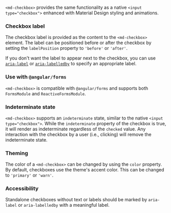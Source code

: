 `<md-checkbox>` provides the same functionality as a native `<input type="checkbox">`
enhanced with Material Design styling and animations.

<!-- example(checkbox-overview) -->

### Checkbox label
The checkbox label is provided as the content to the `<md-checkbox>` element. The label can be 
positioned before or after the checkbox by setting the `labelPosition` property to `'before'` or
`'after'`.

If you don't want the label to appear next to the checkbox, you can use 
[`aria-label`](https://www.w3.org/TR/wai-aria/states_and_properties#aria-label) or 
[`aria-labelledby`](https://www.w3.org/TR/wai-aria/states_and_properties#aria-labelledby) to 
specify an appropriate label.

### Use with `@angular/forms`
`<md-checkbox>` is compatible with `@angular/forms` and supports both `FormsModule` 
and `ReactiveFormsModule`.

### Indeterminate state
`<md-checkbox>` supports an `indeterminate` state, similar to the native `<input type="checkbox">`.
While the `indeterminate` property of the checkbox is true, it will render as indeterminate 
regardless of the `checked` value. Any interaction with the checkbox by a user (i.e., clicking) will
remove the indeterminate state.

### Theming
The color of a `<md-checkbox>` can be changed by using the `color` property. By default, checkboxes
use the theme's accent color. This can be changed to `'primary'` or `'warn'`.  

### Accessibility
Standalone checkboxes without text or labels should be marked by `aria-label` or `aria-labelledby`
with a meaningful label. 

